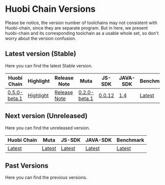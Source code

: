 # Huobi Chain Versions

Please be notice, the version number of toolchains may not consistent with Huobi-chain, since they are separate program. But in here, we present huobi-chain and its corresponding toolchain as a usable whole set, so don't worry about the version confusion.

## Latest version (Stable)
Here you can find the latest Stable version.

| Huobi Chain                        | Highlight                          |Release Note                    | Muta                             | JS-SDK             | JAVA-SDK        | Benchmark          |
| -----------------------------------|------------------------------------|--------------------------------| -------------------------------- | ------------------ | --------------- | ------------------ |
| [0.5.0-beta.1][huobi@0.5.0-beta.1] | [Highlight][highlight@0.5.0-beta.1]|[Release Note][rn@0.5.0-beta.1] | [0.2.0-beta.1][muta@0.2.0-beta.1]| [0.0.12][js@0.0.12]| [1.4][java@1.4] | [Latest][bm@latest]|

## Next version (Unreleased)

Here you can find the unreleased version.

| Huobi Chain             | Muta                       | JS-SDK               | JAVA-SDK                 | Benchmark          |
| ----------------------- | -------------------------- | -------------------- | ------------------------ | ------------------ |
| [Latest][huobi@latest]  | [Latest][muta@latest]      | [Latest][js@latest]  | [Latest][java@latest]    | [Latest][bm@latest]|

## Past Versions

Here you can find the previous versions.


<!---Huobi@latest--->
[huobi@latest]: https://github.com/HuobiGroup/huobi-chain/tree/master
[muta@latest]: https://github.com/nervosnetwork/muta/tree/master
[js@latest]: https://github.com/nervosnetwork/muta-sdk-java/tree/master
[java@latest]: https://github.com/HuobiGroup/huobi-chain-java-sdk/tree/master
[bm@latest]: https://github.com/homura/huobi-chain-benchmark/

<!---Huobi@0.5.0-beta.1--->
[huobi@0.5.0-beta.1]: https://github.com/HuobiGroup/huobi-chain/tree/v0.5.0-beta.1
[highlight@0.5.0-beta.1]: /highlight#huobi-chain-0.5.0-beta.1
[rn@0.5.0-beta.1]: https://github.com/HuobiGroup/huobi-chain/releases/tag/v0.5.0-beta.1
[muta@0.2.0-beta.1]: https://github.com/nervosnetwork/muta/releases/tag/v0.2.0-beta.1
[js@0.0.12]: https://github.com/HuobiGroup/huobi-chain-js-sdk/tree/v0.0.12
[java@1.4]: https://github.com/HuobiGroup/huobi-chain-java-sdk/tree/v1.4
[bm@latest]: https://github.com/homura/huobi-chain-benchmark/

